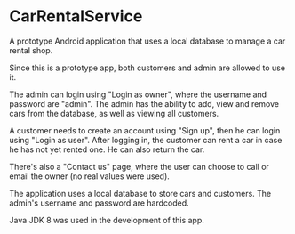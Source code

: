 # CarRentalService
A prototype Android application that uses a local database to manage a car rental shop.

Since this is a prototype app, both customers and admin are allowed to use it.

The admin can login using "Login as owner", where the username and password are "admin".
The admin has the ability to add, view and remove cars from the database, as well as viewing all customers.

A customer needs to create an account using "Sign up", then he can login using "Login as user".
After logging in, the customer can rent a car in case he has not yet rented one. He can also return the car.

There's also a "Contact us" page, where the user can choose to call or email the owner (no real values were used).

The application uses a local database to store cars and customers. The admin's username and password are hardcoded.

Java JDK 8 was used in the development of this app.
